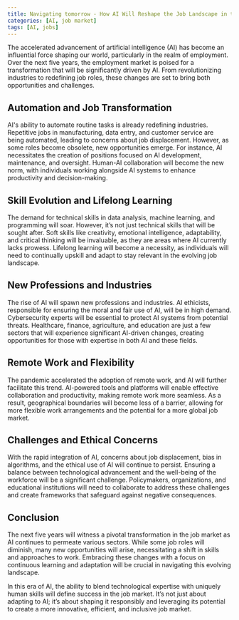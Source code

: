```yaml
---
title: Navigating tomorrow - How AI Will Reshape the Job Landscape in the Next 5 Years
categories: [AI, job market]
tags: [AI, jobs]
---
```



The accelerated advancement of artificial intelligence (AI) has become an influential force shaping our world, particularly in the realm of employment. Over the next five years, the employment market is poised for a transformation that will be significantly driven by AI. From revolutionizing industries to redefining job roles, these changes are set to bring both opportunities and challenges.

## Automation and Job Transformation

AI's ability to automate routine tasks is already redefining industries. Repetitive jobs in manufacturing, data entry, and customer service are being automated, leading to concerns about job displacement. However, as some roles become obsolete, new opportunities emerge. For instance, AI necessitates the creation of positions focused on AI development, maintenance, and oversight. Human-AI collaboration will become the new norm, with individuals working alongside AI systems to enhance productivity and decision-making.

## Skill Evolution and Lifelong Learning

The demand for technical skills in data analysis, machine learning, and programming will soar. However, it’s not just technical skills that will be sought after. Soft skills like creativity, emotional intelligence, adaptability, and critical thinking will be invaluable, as they are areas where AI currently lacks prowess. Lifelong learning will become a necessity, as individuals will need to continually upskill and adapt to stay relevant in the evolving job landscape.

## New Professions and Industries

The rise of AI will spawn new professions and industries. AI ethicists, responsible for ensuring the moral and fair use of AI, will be in high demand. Cybersecurity experts will be essential to protect AI systems from potential threats. Healthcare, finance, agriculture, and education are just a few sectors that will experience significant AI-driven changes, creating opportunities for those with expertise in both AI and these fields.

## Remote Work and Flexibility

The pandemic accelerated the adoption of remote work, and AI will further facilitate this trend. AI-powered tools and platforms will enable effective collaboration and productivity, making remote work more seamless. As a result, geographical boundaries will become less of a barrier, allowing for more flexible work arrangements and the potential for a more global job market.

## Challenges and Ethical Concerns

With the rapid integration of AI, concerns about job displacement, bias in algorithms, and the ethical use of AI will continue to persist. Ensuring a balance between technological advancement and the well-being of the workforce will be a significant challenge. Policymakers, organizations, and educational institutions will need to collaborate to address these challenges and create frameworks that safeguard against negative consequences.

## Conclusion

The next five years will witness a pivotal transformation in the job market as AI continues to permeate various sectors. While some job roles will diminish, many new opportunities will arise, necessitating a shift in skills and approaches to work. Embracing these changes with a focus on continuous learning and adaptation will be crucial in navigating this evolving landscape.

In this era of AI, the ability to blend technological expertise with uniquely human skills will define success in the job market. It’s not just about adapting to AI; it’s about shaping it responsibly and leveraging its potential to create a more innovative, efficient, and inclusive job market.